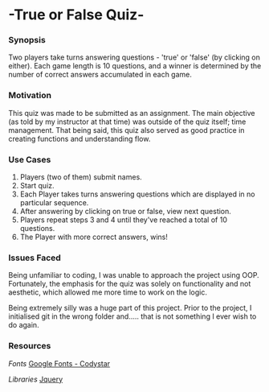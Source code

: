 -True or False Quiz-
======

### Synopsis


Two players take turns answering questions - 'true' or 'false' (by clicking on either). Each game length is 10 questions, and a winner is determined by the number of correct answers accumulated in each game.


### Motivation

This quiz was made to be submitted as an assignment. The main objective (as told by my instructor at that time) was outside of the quiz itself; time management. That being said, this quiz also served as good practice in creating functions and understanding flow.


### Use Cases

1. Players (two of them) submit names.
2. Start quiz.
3. Each Player takes turns answering questions which are displayed in no particular sequence.
4. After answering by clicking on true or false, view next question.
5. Players repeat steps 3 and 4 until they've reached a total of 10 questions.
6. The Player with more correct answers, wins!


### Issues Faced

Being unfamiliar to coding, I was unable to approach the project using OOP. Fortunately, the emphasis for the quiz was solely on functionality and not aesthetic, which allowed me more time to work on the logic.

Being extremely silly was a huge part of this project. Prior to the project, I initialised git in the wrong folder and.....
that is not something I ever wish to do again.


### Resources

_Fonts_
[Google Fonts - Codystar](https://fonts.googleapis.com/css?family=Codystar)

_Libraries_
[Jquery](https://ajax.googleapis.com/ajax/libs/jquery/1.11.1/jquery.min.js)
